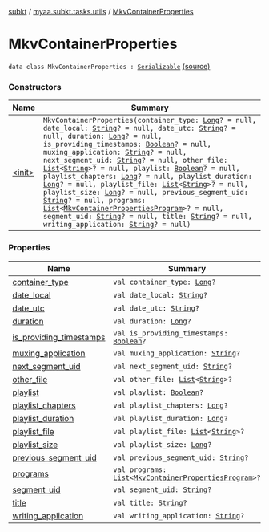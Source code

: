 [subkt](../../index.md) / [myaa.subkt.tasks.utils](../index.md) / [MkvContainerProperties](./index.md)

# MkvContainerProperties

`data class MkvContainerProperties : `[`Serializable`](https://docs.oracle.com/javase/9/docs/api/java/io/Serializable.html) [(source)](https://github.com/Myaamori/SubKt/blob/0.1.13/src/main/kotlin/myaa/subkt/tasks/utils/mkvmerge.kt#L46)

### Constructors

| Name | Summary |
|---|---|
| [&lt;init&gt;](-init-.md) | `MkvContainerProperties(container_type: `[`Long`](https://kotlinlang.org/api/latest/jvm/stdlib/kotlin/-long/index.html)`? = null, date_local: `[`String`](https://kotlinlang.org/api/latest/jvm/stdlib/kotlin/-string/index.html)`? = null, date_utc: `[`String`](https://kotlinlang.org/api/latest/jvm/stdlib/kotlin/-string/index.html)`? = null, duration: `[`Long`](https://kotlinlang.org/api/latest/jvm/stdlib/kotlin/-long/index.html)`? = null, is_providing_timestamps: `[`Boolean`](https://kotlinlang.org/api/latest/jvm/stdlib/kotlin/-boolean/index.html)`? = null, muxing_application: `[`String`](https://kotlinlang.org/api/latest/jvm/stdlib/kotlin/-string/index.html)`? = null, next_segment_uid: `[`String`](https://kotlinlang.org/api/latest/jvm/stdlib/kotlin/-string/index.html)`? = null, other_file: `[`List`](https://kotlinlang.org/api/latest/jvm/stdlib/kotlin.collections/-list/index.html)`<`[`String`](https://kotlinlang.org/api/latest/jvm/stdlib/kotlin/-string/index.html)`>? = null, playlist: `[`Boolean`](https://kotlinlang.org/api/latest/jvm/stdlib/kotlin/-boolean/index.html)`? = null, playlist_chapters: `[`Long`](https://kotlinlang.org/api/latest/jvm/stdlib/kotlin/-long/index.html)`? = null, playlist_duration: `[`Long`](https://kotlinlang.org/api/latest/jvm/stdlib/kotlin/-long/index.html)`? = null, playlist_file: `[`List`](https://kotlinlang.org/api/latest/jvm/stdlib/kotlin.collections/-list/index.html)`<`[`String`](https://kotlinlang.org/api/latest/jvm/stdlib/kotlin/-string/index.html)`>? = null, playlist_size: `[`Long`](https://kotlinlang.org/api/latest/jvm/stdlib/kotlin/-long/index.html)`? = null, previous_segment_uid: `[`String`](https://kotlinlang.org/api/latest/jvm/stdlib/kotlin/-string/index.html)`? = null, programs: `[`List`](https://kotlinlang.org/api/latest/jvm/stdlib/kotlin.collections/-list/index.html)`<`[`MkvContainerPropertiesProgram`](../-mkv-container-properties-program/index.md)`>? = null, segment_uid: `[`String`](https://kotlinlang.org/api/latest/jvm/stdlib/kotlin/-string/index.html)`? = null, title: `[`String`](https://kotlinlang.org/api/latest/jvm/stdlib/kotlin/-string/index.html)`? = null, writing_application: `[`String`](https://kotlinlang.org/api/latest/jvm/stdlib/kotlin/-string/index.html)`? = null)` |

### Properties

| Name | Summary |
|---|---|
| [container_type](container_type.md) | `val container_type: `[`Long`](https://kotlinlang.org/api/latest/jvm/stdlib/kotlin/-long/index.html)`?` |
| [date_local](date_local.md) | `val date_local: `[`String`](https://kotlinlang.org/api/latest/jvm/stdlib/kotlin/-string/index.html)`?` |
| [date_utc](date_utc.md) | `val date_utc: `[`String`](https://kotlinlang.org/api/latest/jvm/stdlib/kotlin/-string/index.html)`?` |
| [duration](duration.md) | `val duration: `[`Long`](https://kotlinlang.org/api/latest/jvm/stdlib/kotlin/-long/index.html)`?` |
| [is_providing_timestamps](is_providing_timestamps.md) | `val is_providing_timestamps: `[`Boolean`](https://kotlinlang.org/api/latest/jvm/stdlib/kotlin/-boolean/index.html)`?` |
| [muxing_application](muxing_application.md) | `val muxing_application: `[`String`](https://kotlinlang.org/api/latest/jvm/stdlib/kotlin/-string/index.html)`?` |
| [next_segment_uid](next_segment_uid.md) | `val next_segment_uid: `[`String`](https://kotlinlang.org/api/latest/jvm/stdlib/kotlin/-string/index.html)`?` |
| [other_file](other_file.md) | `val other_file: `[`List`](https://kotlinlang.org/api/latest/jvm/stdlib/kotlin.collections/-list/index.html)`<`[`String`](https://kotlinlang.org/api/latest/jvm/stdlib/kotlin/-string/index.html)`>?` |
| [playlist](playlist.md) | `val playlist: `[`Boolean`](https://kotlinlang.org/api/latest/jvm/stdlib/kotlin/-boolean/index.html)`?` |
| [playlist_chapters](playlist_chapters.md) | `val playlist_chapters: `[`Long`](https://kotlinlang.org/api/latest/jvm/stdlib/kotlin/-long/index.html)`?` |
| [playlist_duration](playlist_duration.md) | `val playlist_duration: `[`Long`](https://kotlinlang.org/api/latest/jvm/stdlib/kotlin/-long/index.html)`?` |
| [playlist_file](playlist_file.md) | `val playlist_file: `[`List`](https://kotlinlang.org/api/latest/jvm/stdlib/kotlin.collections/-list/index.html)`<`[`String`](https://kotlinlang.org/api/latest/jvm/stdlib/kotlin/-string/index.html)`>?` |
| [playlist_size](playlist_size.md) | `val playlist_size: `[`Long`](https://kotlinlang.org/api/latest/jvm/stdlib/kotlin/-long/index.html)`?` |
| [previous_segment_uid](previous_segment_uid.md) | `val previous_segment_uid: `[`String`](https://kotlinlang.org/api/latest/jvm/stdlib/kotlin/-string/index.html)`?` |
| [programs](programs.md) | `val programs: `[`List`](https://kotlinlang.org/api/latest/jvm/stdlib/kotlin.collections/-list/index.html)`<`[`MkvContainerPropertiesProgram`](../-mkv-container-properties-program/index.md)`>?` |
| [segment_uid](segment_uid.md) | `val segment_uid: `[`String`](https://kotlinlang.org/api/latest/jvm/stdlib/kotlin/-string/index.html)`?` |
| [title](title.md) | `val title: `[`String`](https://kotlinlang.org/api/latest/jvm/stdlib/kotlin/-string/index.html)`?` |
| [writing_application](writing_application.md) | `val writing_application: `[`String`](https://kotlinlang.org/api/latest/jvm/stdlib/kotlin/-string/index.html)`?` |
